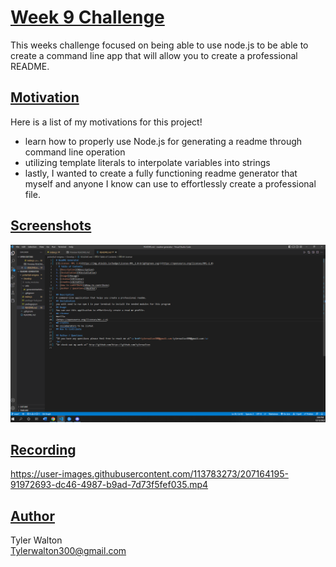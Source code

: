 # <u>**Week 9 Challenge**</u>
This weeks challenge focused on being able to use node.js to be able to create a command line app that will allow you to create a professional README.

## <u>**Motivation**</u>
Here is a list of my motivations for this project!

- learn how to properly use Node.js for generating a readme through command line operation
- utilizing template literals to interpolate variables into strings
- lastly, I wanted to create a fully functioning readme generator that myself and anyone I know can use to effortlessly create a professional file. 


## <u>**Screenshots**</u>

![alt text](./assets/Node%20Created%20README.png)

## <u>**Recording**</u>

https://user-images.githubusercontent.com/113783273/207164195-91972693-dc46-4987-b9ad-7d73f5fef035.mp4

## <u>**Author**</u>

Tyler Walton <br/>
Tylerwalton300@gmail.com
